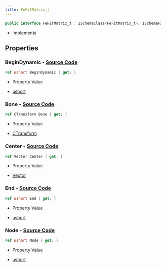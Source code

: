 ```yaml
---
title: FeFitMatrix_t
---
```


```csharp
public interface FeFitMatrix_t : ISchemaClass<FeFitMatrix_t>, ISchemaField, ISchemaClass, INativeHandle
```

- Implements

## Properties

### **BeginDynamic** - [Source Code](https://github.com/swiftly-solution/swiftlys2/blob/main/managed/src/SwiftlyS2.Generated/Schemas/Interfaces/FeFitMatrix_t.cs#L24)

```csharp
ref ushort BeginDynamic { get; }
```

- Property Value

- [ushort](https://learn.microsoft.com/dotnet/api/system.uint16)

### **Bone** - [Source Code](https://github.com/swiftly-solution/swiftlys2/blob/main/managed/src/SwiftlyS2.Generated/Schemas/Interfaces/FeFitMatrix_t.cs#L16)

```csharp
ref CTransform Bone { get; }
```

- Property Value

- [CTransform](/docs/api/shared/natives/ctransform)

### **Center** - [Source Code](https://github.com/swiftly-solution/swiftlys2/blob/main/managed/src/SwiftlyS2.Generated/Schemas/Interfaces/FeFitMatrix_t.cs#L18)

```csharp
ref Vector Center { get; }
```

- Property Value

- [Vector](/docs/api/shared/natives/vector)

### **End** - [Source Code](https://github.com/swiftly-solution/swiftlys2/blob/main/managed/src/SwiftlyS2.Generated/Schemas/Interfaces/FeFitMatrix_t.cs#L20)

```csharp
ref ushort End { get; }
```

- Property Value

- [ushort](https://learn.microsoft.com/dotnet/api/system.uint16)

### **Node** - [Source Code](https://github.com/swiftly-solution/swiftlys2/blob/main/managed/src/SwiftlyS2.Generated/Schemas/Interfaces/FeFitMatrix_t.cs#L22)

```csharp
ref ushort Node { get; }
```

- Property Value

- [ushort](https://learn.microsoft.com/dotnet/api/system.uint16)

